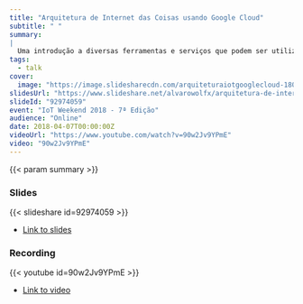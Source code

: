 ```yaml
---
title: "Arquitetura de Internet das Coisas usando Google Cloud"
subtitle: " "
summary:
|
  Uma introdução a diversas ferramentas e serviços que podem ser utilizados no Google Cloud para a construção de aplicações envolvendo Internet das Coisas. Vamos ver um overview de como construir várias soluções completas de IoT, desde a coleta de dados dos dispositivos de forma segura, armazenamento massivo de informação e como fazer analise e visualização dos dados. Tudo isso em sua grande maioria usando serviços gerenciados, sem ter que se queimar configurando servidores.
tags:
  - talk
cover:
  image: "https://image.slidesharecdn.com/arquiteturaiotgooglecloud-180405141615/95/arquitetura-de-internet-das-coisas-usando-google-cloud-1-638.jpg?cb=1522937831"
slidesUrl: "https://www.slideshare.net/alvarowolfx/arquitetura-de-internet-das-coisas-usando-google-cloud"
slideId: "92974059"
event: "IoT Weekend 2018 - 7ª Edição"
audience: "Online"
date: 2018-04-07T00:00:00Z
videoUrl: "https://www.youtube.com/watch?v=90w2Jv9YPmE"
video: "90w2Jv9YPmE"
---
```


<!-- truncate -->

{{< param summary >}}
### Slides
{{< slideshare id=92974059 >}}

- [Link to slides](https://www.slideshare.net/alvarowolfx/arquitetura-de-internet-das-coisas-usando-google-cloud)
### Recording
{{< youtube id=90w2Jv9YPmE >}}
- [Link to video](https://www.youtube.com/watch?v=90w2Jv9YPmE)
